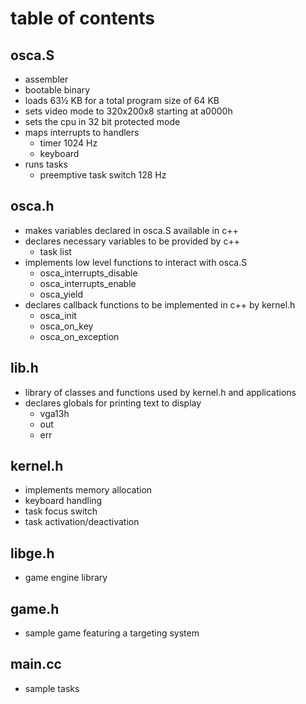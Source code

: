 # table of contents
## osca.S
* assembler
* bootable binary
* loads 63½ KB for a total program size of 64 KB
* sets video mode to 320x200x8 starting at a0000h
* sets the cpu in 32 bit protected mode
* maps interrupts to handlers
    * timer 1024 Hz
    * keyboard
* runs tasks
    * preemptive task switch 128 Hz

## osca.h
* makes variables declared in osca.S available in c++
* declares necessary variables to be provided by c++
  * task list
* implements low level functions to interact with osca.S
  * osca_interrupts_disable
  * osca_interrupts_enable
  * osca_yield
* declares callback functions to be implemented in c++ by kernel.h
  * osca_init
  * osca_on_key
  * osca_on_exception

## lib.h
* library of classes and functions used by kernel.h and applications
* declares globals for printing text to display
  * vga13h
  * out
  * err

## kernel.h
* implements memory allocation
* keyboard handling
* task focus switch
* task activation/deactivation

## libge.h
* game engine library

## game.h
* sample game featuring a targeting system

## main.cc
* sample tasks
